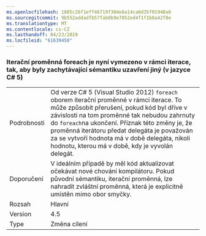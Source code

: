 ```yaml
---
ms.openlocfilehash: 1805c26f1eff46719f30de8a14ca6d35f01948a6
ms.sourcegitcommit: 9b552addadfb57fab0b9e7852ed4f1f1b8a42f8e
ms.translationtype: MT
ms.contentlocale: cs-CZ
ms.lasthandoff: 04/23/2019
ms.locfileid: "61639450"
---
```

### <a name="foreach-iterator-variable-is-now-scoped-within-the-iteration-so-closure-capturing-semantics-are-different-in-c5"></a>Iterační proměnná foreach je nyní vymezeno v rámci iterace, tak, aby byly zachytávající sémantiku uzavření jiný (v jazyce C# 5)

|   |   |
|---|---|
|Podrobnosti|Od verze C# 5 (Visual Studio 2012) <code>foreach</code> oborem iterační proměnné v rámci iterace. To může způsobit přerušení, pokud kód byl dříve v závislosti na tom proměnné tak nebudou zahrnuty do <code>foreach</code>na ukončení. Příznak této změny je, že proměnná iterátoru předat delegáta je považován za se vytvoří hodnota má v době delegáta, nikoli hodnotu, kterou má v době, kdy je vyvolán delegát.|
|Doporučení|V ideálním případě by měl kód aktualizovat očekávat nové chování kompilátoru. Pokud původní sémantiku, iterační proměnná, lze nahradit zvláštní proměnná, která je explicitně umístěn mimo obor smyčky.|
|Rozsah|Hlavní|
|Version|4.5|
|Type|Změna cílení|
